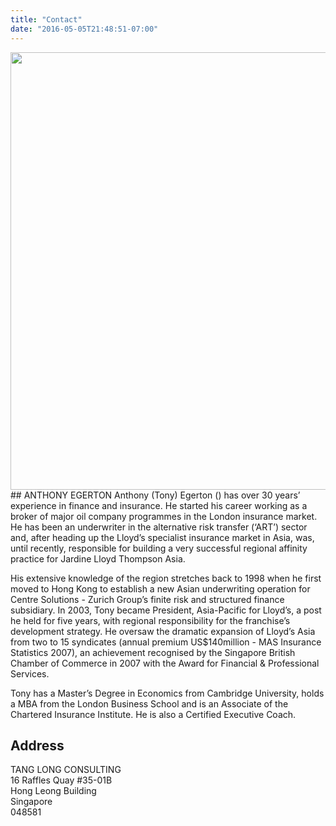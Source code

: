 ```yaml
---
title: "Contact"
date: "2016-05-05T21:48:51-07:00"
---
```

<div id="widerimg" align="center">
   <img src="/images/5 contact.jpg" align="middle" height="auto" width="700">
   <br/>
</div>
## ANTHONY EGERTON
Anthony (Tony) Egerton (<tony@tanglong.com.sg>) has over 30 years’ experience in finance and insurance. He started his career working as a broker of major oil company programmes in the London insurance market. He has been an underwriter in the alternative risk transfer (‘ART’) sector and, after heading up the Lloyd’s specialist insurance market in Asia, was, until recently, responsible for building a very successful regional affinity practice for Jardine Lloyd Thompson Asia.

His extensive knowledge of the region stretches back to 1998 when he first moved to Hong Kong to establish a new Asian underwriting operation for Centre Solutions - Zurich Group’s finite risk and structured finance subsidiary. In 2003, Tony became President, Asia-Pacific for Lloyd’s, a post he held for five years, with regional responsibility for the franchise’s development strategy. He oversaw the dramatic expansion of Lloyd’s Asia from two to 15 syndicates (annual premium US$140million - MAS Insurance Statistics 2007), an achievement recognised by the Singapore British Chamber of Commerce in 2007 with the Award for Financial & Professional Services. 

Tony has a Master’s Degree in Economics from Cambridge University, holds a MBA from the London Business School and is an Associate of the Chartered Insurance Institute. He is also a Certified Executive Coach.

## Address
TANG LONG CONSULTING  
16 Raffles Quay #35-01B   
Hong Leong Building   
Singapore  
048581
